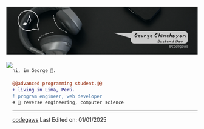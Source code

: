 ![Mi Banner](https://raw.githubusercontent.com/codegaws/banner/main/banner.jpg)
<br><br>
<img align="left" height="200" src="https://media.giphy.com/media/ao9DUiTKH60XS/giphy.gif"/>

```diff
hi, im George 🔮.

@@advanced programming student.@@
+ living in Lima, Perú.
! program engineer, web developer 
# 📖 reverse engineering, computer science
```
------
[codegaws](https://github.com/codegaws)
Last Edited on: 01/01/2025
